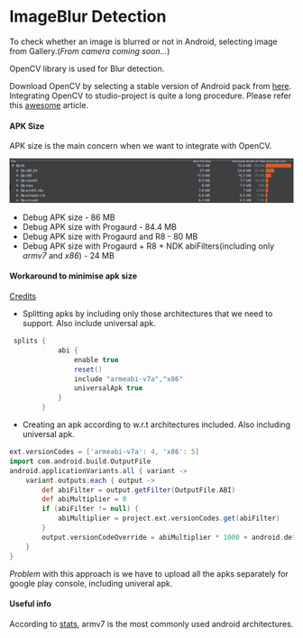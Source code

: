 # ImageBlur Detection

To check whether an image is blurred or not in Android, selecting image from Gallery.(_From camera coming soon..._)


OpenCV library is used for Blur detection.

Download OpenCV by selecting a stable version of Android pack from [here](https:opencv.org/releases.html).
Integrating OpenCV to studio-project is quite a long procedure. Please refer this [awesome](https:medium.com/@sukritipaul005/a-beginners-guide-to-installing-opencv-android-in-android-studio-ea46a7b4f2d3) article.


#### APK Size
APK size is the main concern when we want to integrate with OpenCV.

![Apk size](apk_size_screenshot.png)
* Debug APK size -  86 MB
* Debug APK size with Progaurd - 84.4 MB
* Debug APK size with Progaurd and R8 - 80 MB
* Debug APK size with Progaurd + R8 + NDK abiFilters(including only _armv7_ and _x86_)  - 24 MB


#### Workaround to minimise apk size
[Credits](https://stackoverflow.com/a/45074929/5785930)
* Splitting apks by including only those architectures that we need to support. Also include universal apk.
```groovy
 splits {
            abi {
                enable true
                reset()
                include "armeabi-v7a","x86"
                universalApk true
            }
        }
 ```
 * Creating an apk according to w.r.t architectures included. Also including universal apk.
 ```groovy
 ext.versionCodes = ['armeabi-v7a': 4, 'x86': 5]
 import com.android.build.OutputFile
 android.applicationVariants.all { variant ->
     variant.outputs.each { output ->
         def abiFilter = output.getFilter(OutputFile.ABI)
         def abiMultiplier = 0
         if (abiFilter != null) {
             abiMultiplier = project.ext.versionCodes.get(abiFilter)
         }
         output.versionCodeOverride = abiMultiplier * 1000 + android.defaultConfig.versionCode
     }
 }
 ```

 *Problem* with this approach is we have to upload all the apks separately for google play console, including univeral apk.

#### Useful info
According to [stats](https://stackoverflow.com/a/33230181/5785930), armv7 is the most commonly used android architectures.